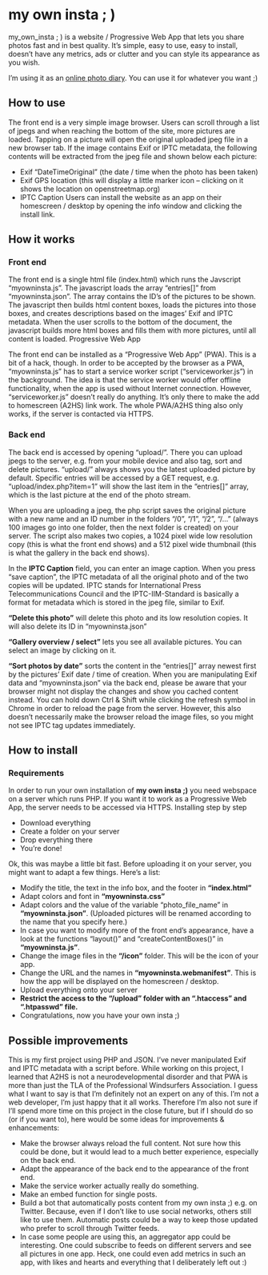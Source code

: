 # my own insta ; )

my_own_insta ; ) is a website / Progressive Web App that lets you share photos fast and in best quality. It’s simple, easy to use, easy to install, doesn’t have any metrics, ads or clutter and you can style its appearance as you wish.

I’m using it as an [online photo diary](https://niklasroy.com/diary). You can use it for whatever you want ;)


## How to use 

The front end is a very simple image browser. Users can scroll through a list of jpegs and when reaching the bottom of the site, more pictures are loaded.
Tapping on a picture will open the original uploaded jpeg file in a new browser tab. 
If the image contains Exif or IPTC metadata, the following contents will be extracted from the jpeg file and shown below each picture:
* Exif  “DateTimeOriginal” (the date / time when the photo has been taken)
* Exif GPS location (this will display a little marker icon – clicking on it shows the location on openstreetmap.org)
* IPTC Caption
Users can install the website as an app on their homescreen / desktop by opening the info window and clicking the install link.


## How it works

### Front end

The front end is a single html file (index.html) which runs the Javscript “myowninsta.js”. The javascript loads the array “entries[]” from “myowninsta.json”. The array contains the ID’s of the pictures to be shown. The javascript then builds html content boxes, loads the pictures into those boxes, and creates descriptions based on the images’ Exif and IPTC metadata. When the user scrolls to the bottom of the document, the javascript builds more html boxes and fills them with more pictures, until all content is loaded.
Progressive Web App

The front end can be installed as a “Progressive Web App” (PWA). This is a bit of a hack, though. In order to be accepted by the browser as a PWA, “myowninsta.js” has to start a service worker script (“serviceworker.js”) in the background. The idea is that the service worker would offer offline functionality, when the app is used without Internet connection. However, “serviceworker.js” doesn’t really do anything. It’s only there to make the add to homescreen (A2HS) link work. The whole PWA/A2HS thing also only works, if the server is contacted via HTTPS. 

### Back end

The back end is accessed by opening “upload/”.  There you can upload jpegs to the server, e.g. from your mobile device and also tag, sort and delete pictures. “upload/” always shows you the latest uploaded picture by default. Specific entries will be accessed by a GET request, e.g. “upload/index.php?item=1” will show the last item in the “entries[]” array, which is the last picture at the end of the photo stream.

When you are uploading a jpeg, the php script saves the original picture with a new name and an ID number in the folders “/0”, “/1”, “/2”, “/…” (always 100 images go into one folder, then the next folder is created) on your server. The script also makes two copies, a 1024 pixel wide low resolution copy (this is what the front end shows) and a 512 pixel wide thumbnail (this is what the gallery in the back end shows).

In the **IPTC Caption** field, you can enter an image caption. When you press “save caption”, the IPTC metadata of all the original photo and of the two copies will be updated. IPTC stands for International Press Telecommunications Council and the IPTC-IIM-Standard is basically a format for metadata which is stored in the jpeg file, similar to Exif.

**“Delete this photo”** will delete this photo and its low resolution copies. It will also delete its ID in “myowninsta.json”

**“Gallery overview / select”** lets you see all available pictures. You can select an image by clicking on it.

**“Sort photos by date”** sorts the content in the “entries[]” array newest first by the pictures’ Exif date / time of creation.
When you are manipulating Exif data and “myowninsta.json” via the back end, please be aware that your browser might not display the changes and show you cached content instead. You can hold down Ctrl & Shift while clicking the refresh symbol in Chrome in order to reload the page from the server. However, this also doesn’t necessarily make the browser reload the image files, so you might not see IPTC tag updates immediately. 


## How to install

### Requirements

In order to run your own installation of **my own insta ;)** you need webspace on a server which runs PHP. If you want it to work as a Progressive Web App, the server needs to be accessed via HTTPS.
Installing step by step

* Download everything 
* Create a folder on your server 
* Drop everything there 
* You’re done!
      
Ok, this was maybe a little bit fast. Before uploading it on your server, you might want to adapt a few things. Here’s a list:

* Modify the title, the text in the info box, and the footer in **“index.html”**
* Adapt colors and font in **“myowninsta.css”**
* Adapt colors and  the value of the variable “photo_file_name” in **“myowninsta.json”**. (Uploaded pictures will be renamed according to the name that you specify here.) 
* In case you want to modify more of the front end’s appearance, have a look at the functions “layout()” and “createContentBoxes()” in **“myowninsta.js”**.
* Change the image files in the **“/icon”** folder. This will be the icon of your app.
* Change the URL and the names in **“myowninsta.webmanifest”**. This is how the app will be displayed on the homescreen / desktop.
* Upload everything onto your server
* **Restrict the access to the “/upload” folder with an “.htaccess” and “.htpasswd” file.**
* Congratulations, now you have your own insta ;)


## Possible improvements

This is my first project using PHP and JSON. I’ve never manipulated Exif and IPTC metadata with a script before. While working on this project, I learned that A2HS is not a neurodevelopmental disorder and that PWA is more than just the TLA of the Professional Windsurfers Association. I guess what I want to say is that I’m definitely not an expert on any of this. I’m not a web developer, I’m just happy that it all works. Therefore I’m also not sure if I’ll spend more time on this project in the close future, but if I should do so (or if you want to), here would be some ideas for improvements & enhancements:

* Make the browser always reload the full content. Not sure how this could be done, but it would lead to a much better experience, especially on the back end.
* Adapt the appearance of the back end to the appearance of the front end.
* Make the service worker actually really do something.
* Make an embed function for single posts.
* Build a bot that automatically posts content from my own insta ;) e.g. on Twitter. Because, even if I don’t like to use social networks, others still like to use them. Automatic posts could be a way to keep those updated who prefer to scroll through Twitter feeds.
* In case some people are using this, an aggregator app could be interesting. One could subscribe to feeds on different servers and see all pictures in one app. Heck, one could even add metrics in such an app, with likes and hearts and everything that I deliberately left out :)







